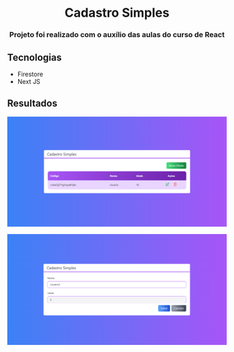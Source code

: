 <h1 align="center">Cadastro Simples</h1>

<h3 align="center">Projeto foi realizado com o auxílio das aulas do curso de React</h3>

## Tecnologias
- Firestore
- Next JS

## Resultados

<p align="center">
  <img alt="Tela de Listagem do Projeto" src=".github/capa.png">
</p>

<p align="center">
    <img alt="Tela de Cadastro do Projeto" src=".github/telaCadastro.png">
</p>
